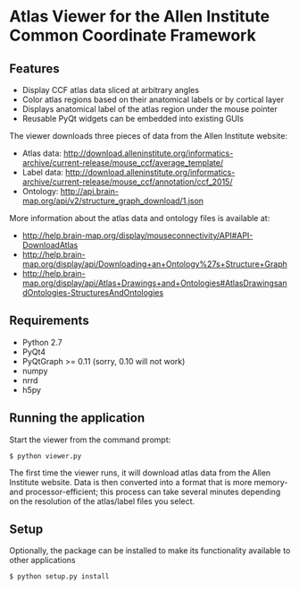 Atlas Viewer for the Allen Institute Common Coordinate Framework
================================================================

Features
--------

* Display CCF atlas data sliced at arbitrary angles
* Color atlas regions based on their anatomical labels or by cortical layer
* Displays anatomical label of the atlas region under the mouse pointer
* Reusable PyQt widgets can be embedded into existing GUIs

The viewer downloads three pieces of data from the Allen Institute website:

* Atlas data: http://download.alleninstitute.org/informatics-archive/current-release/mouse_ccf/average_template/
* Label data: http://download.alleninstitute.org/informatics-archive/current-release/mouse_ccf/annotation/ccf_2015/
* Ontology: http://api.brain-map.org/api/v2/structure_graph_download/1.json

More information about the atlas data and ontology files is available at:
* http://help.brain-map.org/display/mouseconnectivity/API#API-DownloadAtlas
* http://help.brain-map.org/display/api/Downloading+an+Ontology%27s+Structure+Graph
* http://help.brain-map.org/display/api/Atlas+Drawings+and+Ontologies#AtlasDrawingsandOntologies-StructuresAndOntologies


Requirements
------------

* Python 2.7
* PyQt4
* PyQtGraph >= 0.11 (sorry, 0.10 will not work)
* numpy
* nrrd
* h5py 


Running the application
-----------------------

Start the viewer from the command prompt:

```
$ python viewer.py
```

The first time the viewer runs, it will download atlas data from the Allen Institute website.
Data is then converted into a format that is more memory- and processor-efficient; this process can take
several minutes depending on the resolution of the atlas/label files you select.


Setup
-----

Optionally, the package can be installed to make its functionality available 
to other applications

```
$ python setup.py install
```




